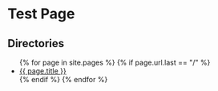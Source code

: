 # Test Page

## Directories
<ul>
{% for page in site.pages %}
{%   if page.url.last == "/" %}
  <li><a href="{{ page.url }}">{{ page.title }}</a></li>
{%   endif %}
{% endfor %}
</ul>
